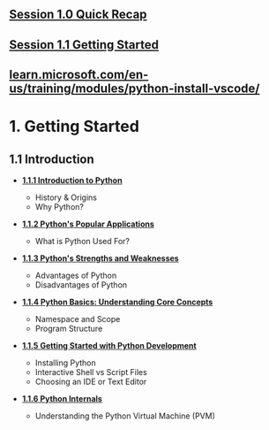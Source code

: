 ## [Session 1.0 Quick Recap](session-1.0-quick-recap.md)

## [Session 1.1 Getting Started](session-1.1.md)

## [learn.microsoft.com/en-us/training/modules/python-install-vscode/](https://learn.microsoft.com/en-us/training/modules/python-install-vscode/)

# 1. Getting Started

## 1.1 Introduction
- **[1.1.1 Introduction to Python](session-1.1.md/#111-introduction-to-python)**
  - History & Origins
  - Why Python?

- **[1.1.2 Python's Popular Applications](session-1.1.md/#112-pythons-popular-applications)**
  - What is Python Used For?

- **[1.1.3 Python's Strengths and Weaknesses](session-1.1.md/#113-pythons-strengths-and-weaknesses)**
  - Advantages of Python
  - Disadvantages of Python

- **[1.1.4 Python Basics: Understanding Core Concepts](session-1.1.md/#114-python-basics-understanding-core-concepts)**
  - Namespace and Scope
  - Program Structure

- **[1.1.5 Getting Started with Python Development](session-1.1.md/#115-getting-started-with-python-development)**
  - Installing Python
  - Interactive Shell vs Script Files
  - Choosing an IDE or Text Editor

- **[1.1.6 Python Internals](session-1.1.md/#116-understanding-the-python-virtual-machine-pvm)**
  - Understanding the Python Virtual Machine (PVM)


